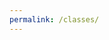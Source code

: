 ```yaml
---
permalink: /classes/
---
```


<!DOCTYPE html>
<html>
<body>
<script type="text/javascript">
    // Javascript URL redirection
    window.location.replace("//computeel/classes/");
</script>
</body>
</html>
